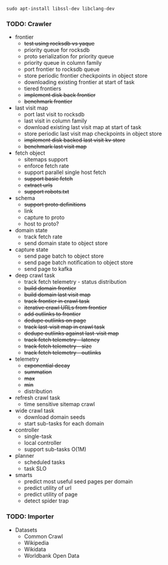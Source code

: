 ```
sudo apt-install libssl-dev libclang-dev
```

### TODO: Crawler
* frontier
  * ~~test using rocksdb vs yaque~~
  * priority queue for rocksdb
  * proto serialization for priority queue
  * priority queue in column family
  * port frontier to rocksdb queue
  * store periodic frontier checkpoints in object store
  * downloading existing frontier at start of task
  * tiered frontiers
  * ~~implement disk back frontier~~
  * ~~benchmark frontier~~
* last visit map
  * port last visit to rocksdb
  * last visit in column family
  * download existing last visit map at start of task
  * store periodic last visit map checkpoints in object store
  * ~~implement disk backed last visit kv store~~
  * ~~benchmark last visit map~~
* fetch object
  * sitemaps support
  * enforce fetch rate
  * support parallel single host fetch
  * ~~support basic fetch~~
  * ~~extract urls~~
  * ~~support robots.txt~~
* schema
  * ~~support proto definitions~~
  * link
  * capture to proto
  * host to proto?
* domain state
  * track fetch rate
  * send domain state to object store
* capture state
  * send page batch to object store
  * send page batch notification to object store
  * send page to kafka
* deep crawl task
  * track fetch telemetry - status distribution
  * ~~build domain frontier~~
  * ~~build domain last visit map~~
  * ~~track frontier in crawl task~~
  * ~~iterative crawl URLs from frontier~~
  * ~~add outlinks to frontier~~
  * ~~dedupe outlinks on page~~
  * ~~track last-visit map in crawl task~~
  * ~~dedupe outlinks against last-visit map~~
  * ~~track fetch telemetry - latency~~
  * ~~track fetch telemetry - size~~
  * ~~track fetch telemetry - outlinks~~
* telemetry
  * ~~exponential decay~~
  * ~~summation~~
  * ~~max~~
  * ~~min~~
  * distribution
* refresh crawl task
  * time sensitive sitemap crawl
* wide crawl task
  * download domain seeds
  * start sub-tasks for each domain    
* controller
  * single-task
  * local controller
  * support sub-tasks O(1M)
* planner
  * scheduled tasks
  * task SLO
* smarts
  * predict most useful seed pages per domain
  * predict utility of url
  * predict utility of page
  * detect spider trap

### TODO: Importer
* Datasets
  * Common Crawl
  * Wikipedia
  * Wikidata
  * Worldbank Open Data

